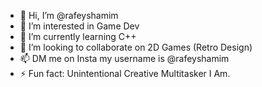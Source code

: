 - 👋 Hi, I’m @rafeyshamim
- 👀 I’m interested in Game Dev
- 🌱 I’m currently learning C++
- 💞️ I’m looking to collaborate on 2D Games (Retro Design)
- 📫 DM me on Insta my username is @rafeyshamim 
- ⚡ Fun fact: Unintentional Creative Multitasker I Am.  

<!---
rafeyshamim/rafeyshamim is a ✨ special ✨ repository because its `README.md` (this file) appears on your GitHub profile.
You can click the Preview link to take a look at your changes.
--->
